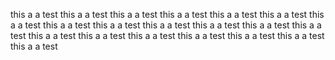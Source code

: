 
this a a test
this a a test
this a a test
this a a test
this a a test
this a a test
this a a test
this a a test
this a a test
this a a test
this a a test
this a a test
this a a test
this a a test
this a a test
this a a test
this a a test
this a a test
this a a test
this a a test
